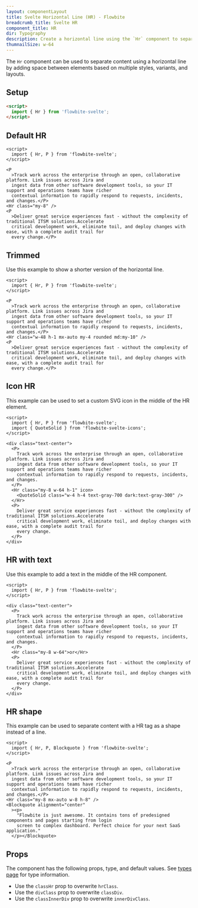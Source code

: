 ```yaml
---
layout: componentLayout
title: Svelte Horizontal Line (HR) - Flowbite
breadcrumb_title: Svelte HR
component_title: HR
dir: Typography
description: Create a horizontal line using the `Hr` component to separate content such as paragraphs, blockquotes, and other elements
thumnailSize: w-64
---
```


<script>
  import { TableProp, TableDefaultRow } from '../../utils'
  import { A} from '$lib';
  import { props as items1 } from '../../props/Hr.json'
</script>

The `Hr` component can be used to separate content using a horizontal line by adding space between elements based on multiple styles, variants, and layouts.

## Setup

```html
<script>
  import { Hr } from 'flowbite-svelte';
</script>
```

## Default HR

```svelte example
<script>
  import { Hr, P } from 'flowbite-svelte';
</script>

<P
  >Track work across the enterprise through an open, collaborative platform. Link issues across Jira and
  ingest data from other software development tools, so your IT support and operations teams have richer
  contextual information to rapidly respond to requests, incidents, and changes.</P>
<Hr class="my-8" />
<P
  >Deliver great service experiences fast - without the complexity of traditional ITSM solutions.Accelerate
  critical development work, eliminate toil, and deploy changes with ease, with a complete audit trail for
  every change.</P>
```

## Trimmed

Use this example to show a shorter version of the horizontal line.

```svelte example
<script>
  import { Hr, P } from 'flowbite-svelte';
</script>

<P
  >Track work across the enterprise through an open, collaborative platform. Link issues across Jira and
  ingest data from other software development tools, so your IT support and operations teams have richer
  contextual information to rapidly respond to requests, incidents, and changes.</P>
<Hr class="w-48 h-1 mx-auto my-4 rounded md:my-10" />
<P
  >Deliver great service experiences fast - without the complexity of traditional ITSM solutions.Accelerate
  critical development work, eliminate toil, and deploy changes with ease, with a complete audit trail for
  every change.</P>
```

## Icon HR

This example can be used to set a custom SVG icon in the middle of the HR element.

```svelte example
<script>
  import { Hr, P } from 'flowbite-svelte';
  import { QuoteSolid } from 'flowbite-svelte-icons';
</script>

<div class="text-center">
  <P>
    Track work across the enterprise through an open, collaborative platform. Link issues across Jira and
    ingest data from other software development tools, so your IT support and operations teams have richer
    contextual information to rapidly respond to requests, incidents, and changes.
  </P>
  <Hr class="my-8 w-64 h-1" icon>
    <QuoteSolid class="w-4 h-4 text-gray-700 dark:text-gray-300" />
  </Hr>
  <P>
    Deliver great service experiences fast - without the complexity of traditional ITSM solutions.Accelerate
    critical development work, eliminate toil, and deploy changes with ease, with a complete audit trail for
    every change.
  </P>
</div>
```

## HR with text

Use this example to add a text in the middle of the HR component.

```svelte example
<script>
  import { Hr, P } from 'flowbite-svelte';
</script>

<div class="text-center">
  <P>
    Track work across the enterprise through an open, collaborative platform. Link issues across Jira and
    ingest data from other software development tools, so your IT support and operations teams have richer
    contextual information to rapidly respond to requests, incidents, and changes.
  </P>
  <Hr class="my-8 w-64">or</Hr>
  <P>
    Deliver great service experiences fast - without the complexity of traditional ITSM solutions.Accelerate
    critical development work, eliminate toil, and deploy changes with ease, with a complete audit trail for
    every change.
  </P>
</div>
```

## HR shape

This example can be used to separate content with a HR tag as a shape instead of a line.

```svelte example
<script>
  import { Hr, P, Blockquote } from 'flowbite-svelte';
</script>

<P
  >Track work across the enterprise through an open, collaborative platform. Link issues across Jira and
  ingest data from other software development tools, so your IT support and operations teams have richer
  contextual information to rapidly respond to requests, incidents, and changes.</P>
<Hr class="my-8 mx-auto w-8 h-8" />
<Blockquote alignment="center"
  ><p>
    "Flowbite is just awesome. It contains tons of predesigned components and pages starting from login
    screen to complex dashboard. Perfect choice for your next SaaS application."
  </p></Blockquote>
```

## Props

The component has the following props, type, and default values. See [types page](/docs/pages/typescript) for type information.

- Use the `classHr` prop to overwrite `hrClass`.
- Use the `divClass` prop to overwrite `classDiv`.
- Use the `classInnerDiv` prop to overwrite `innerDivClass`.

<TableProp>
  <TableDefaultRow items={items1} rowState='hover' />
</TableProp>
